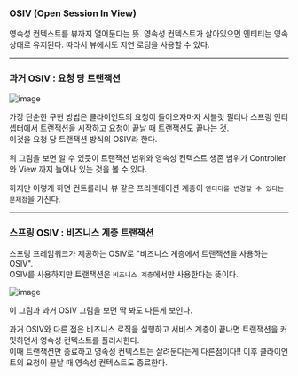 ### OSIV (Open Session In View)
영속성 컨텍스트를 뷰까지 열어둔다는 뜻. 영속성 컨텍스트가 살아있으면 엔티티는 영속 상태로 유지된다. 따라서 뷰에서도 지연 로딩을 사용할 수 있다.

---

### 과거 OSIV : 요청 당 트랜잭션

![image](https://github.com/Drum-J/JPA_study/assets/102205699/88c57f34-ed8f-4f98-a21d-2c7af7e980e3)

가장 단순한 구현 방법은 클라이언트의 요청이 들어오자마자 서블릿 필터나 스프링 인터셉터에서 트랜잭션을 시작하고 요청이 끝날 때 트랜잭션도 끝나는 것.<br>
이것을 요청 당 트랜잭션 방식의 OSIV라 한다.

위 그림을 보면 알 수 있듯이 트랜잭션 범위와 영속성 컨텍스트 생존 범위가 Controller와 View 까지 늘어나 있는 것을 볼 수 있다.

하지만 이렇게 하면 컨트롤러나 뷰 같은 프리젠테이션 계층이 `엔티티를 변경할 수 있다는 문제점`을 가진다.

---

### 스프링 OSIV : 비즈니스 계층 트랜잭션
스프링 프레임워크가 제공하는 OSIV로 "비즈니스 계층에서 트랜잭션을 사용하는 OSIV".<br>
OSIV를 사용하지만 트랜잭션은 `비즈니스 계층`에서만 사용한다는 뜻이다.

![image](https://github.com/Drum-J/JPA_study/assets/102205699/1008c6bb-50cc-445d-97b1-d496db6a6063)

이 그림과 과거 OSIV 그림을 보면 딱 봐도 다른게 보인다.

과거 OSIV와 다른 점은 비즈니스 로직을 실행하고 서비스 계층이 끝나면 트랜잭션을 커밋하면서 영속성 컨텍스트를 플러시한다.<br>
이때 트랜잭션만 종료하고 영속성 컨텍스트는 살려둔다는게 다른점이다!! 이후 클라이언트의 요청이 끝날 때 영속성 컨텍스트도 종료한다.

